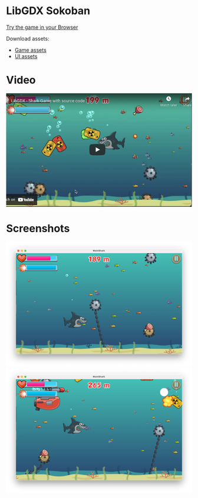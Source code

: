 # LibGDX Sokoban

[Try the game in your Browser](https://yayo-arellano.github.io/libgx_shark_adventure/)

Download assets:

- [Game assets](https://graphicriver.net/item/shark-game-assets/6807369)
- [UI assets](https://graphicriver.net/item/cartoon-games-gui-pack-11-/6056785)

# Video

[![Youtube](https://github.com/Yayo-Arellano/libgx_shark_adventure/blob/master/screenshots/youtube.png?raw=true)](https://youtu.be/9aHX_X2RZ00)

# Screenshots

![Screenshot1](https://github.com/Yayo-Arellano/libgx_shark_adventure/blob/master/screenshots/image1.png?raw=true)
![Screenshot2](https://github.com/Yayo-Arellano/libgx_shark_adventure/blob/master/screenshots/image2.png?raw=true)